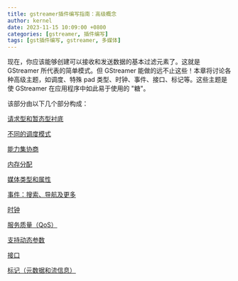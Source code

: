 ```yaml
---
title: gstreamer插件编写指南：高级概念
author: kernel
date: 2023-11-15 10:09:00 +0800
categories: [gstreamer, 插件编写]
tags: [gst插件编写, gstreamer, 多媒体]
---
```


现在，你应该能够创建可以接收和发送数据的基本过滤元素了。这就是 GStreamer 所代表的简单模式。但 GStreamer 能做的远不止这些！本章将讨论各种高级主题，如调度、特殊 pad 类型、时钟、事件、接口、标记等。这些主题是使 GStreamer 在应用程序中如此易于使用的 "糖"。

该部分由以下几个部分构成：

[请求型和暂态型衬底](../Request-and-Sometimes-pads/)

[不同的调度模式](../Different-scheduling-modes/)

[能力集协商](../Caps-negotiation/)

[内存分配](../Memory-allocation/)

[媒体类型和属性](../Media-Types-and-Properties/)

[事件：搜索、导航及更多](../Events-Seeking-Navigation-and-More/)

[时钟](../Clocking/)

[服务质量（QoS）](../QualityOfService/)

[支持动态参数](../SupportingDynamicParameters/)

[接口](../Interfaces/)

[标记（元数据和流信息）](../Tagging-MetadataandStreaminfo/)
